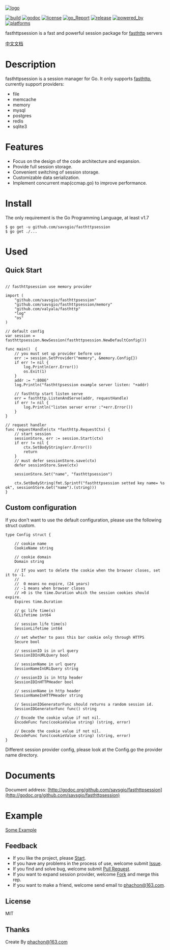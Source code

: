 [![logo](./logo.png)](https://github.com/savsgio/fasthttpsession)

[![build](https://img.shields.io/shippable/5444c5ecb904a4b21567b0ff.svg)](https://travis-ci.org/phachon/fasthttpsession)
[![godoc](http://img.shields.io/badge/godoc-reference-blue.svg?style=flat)](https://godoc.org/github.com/savsgio/fasthttpsession)
[![license](http://img.shields.io/badge/license-MIT-red.svg?style=flat)](https://raw.githubusercontent.com/phachon/fasthttpsession/master/LICENSE)
[![go_Report](https://goreportcard.com/badge/github.com/savsgio/fasthttpsession)](https://goreportcard.com/report/github.com/savsgio/fasthttpsession)
[![release](https://img.shields.io/github/release/phachon/fasthttpsession.svg?style=flat)](https://github.com/savsgio/fasthttpsession/releases) 
[![powered_by](https://img.shields.io/badge/powered_by-Go-3362c2.svg?style=flat)]()
[![platforms](https://img.shields.io/badge/platform-All-yellow.svg?style=flat)]()

fasthttpsession is a fast and powerful session package for [fasthttp](https://github.com/valyala/fasthttp) servers

[中文文档](./README_CN.md)

# Description

fasthttpsession is a session manager for Go. It only supports [fasthttp](https://github.com/valyala/fasthttp), currently support providers:

- file
- memcache
- memory
- mysql
- postgres
- redis
- sqlite3

# Features

- Focus on the design of the code architecture and expansion.
- Provide full session storage.
- Convenient switching of session storage.
- Customizable data serialization.
- Implement concurrent map(ccmap.go) to improve performance.

# Install

The only requirement is the Go Programming Language, at least v1.7

```shell
$ go get -u github.com/savsgio/fasthttpsession
$ go get ./...
```

# Used

## Quick Start
```Golang

// fasthttpsession use memory provider

import (
	"github.com/savsgio/fasthttpsession"
	"github.com/savsgio/fasthttpsession/memory"
	"github.com/valyala/fasthttp"
	"log"
	"os"
)

// default config
var session = fasthttpsession.NewSession(fasthttpsession.NewDefaultConfig())

func main()  {
	// you must set up provider before use
	err := session.SetProvider("memory", &memory.Config{})
	if err != nil {
		log.Println(err.Error())
		os.Exit(1)
	}
	addr := ":8086"
	log.Println("fasthttpsession example server listen: "+addr)
	
	// fasthttp start listen serve
	err = fasthttp.ListenAndServe(addr, requestHandle)
	if err != nil {
		log.Println("listen server error :"+err.Error())
	}
}

// request handler
func requestHandle(ctx *fasthttp.RequestCtx) {
	// start session
	sessionStore, err := session.Start(ctx)
	if err != nil {
		ctx.SetBodyString(err.Error())
		return
	}
	// must defer sessionStore.save(ctx)
	defer sessionStore.Save(ctx)

	sessionStore.Set("name", "fasthttpsession")

	ctx.SetBodyString(fmt.Sprintf("fasthttpsession setted key name= %s ok", sessionStore.Get("name").(string)))
}
```

## Custom configuration

If you don't want to use the default configuration, please use the following struct custom.
```Golang
type Config struct {

	// cookie name
	CookieName string
	
	// cookie domain
	Domain string
	
	// If you want to delete the cookie when the browser closes, set it to -1.
	//
	//  0 means no expire, (24 years)
	// -1 means when browser closes
	// >0 is the time.Duration which the session cookies should expire.
	Expires time.Duration
	
	// gc life time(s)
	GCLifetime int64
	
	// session life time(s)
	SessionLifetime int64
	
	// set whether to pass this bar cookie only through HTTPS
	Secure bool
	
	// sessionID is in url query
	SessionIDInURLQuery bool
	
	// sessionName in url query
	SessionNameInURLQuery string
	
	// sessionID is in http header
	SessionIDInHTTPHeader bool
	
	// sessionName in http header
	SessionNameInHTTPHeader string
	
	// SessionIDGeneratorFunc should returns a random session id.
	SessionIDGeneratorFunc func() string
	
	// Encode the cookie value if not nil.
	EncodeFunc func(cookieValue string) (string, error)
	
	// Decode the cookie value if not nil.
	DecodeFunc func(cookieValue string) (string, error)
}
```

Different session provider config, please look at the Config.go the provider name directory.

# Documents

Document address: [http://godoc.org/github.com/savsgio/fasthttpsession](http://godoc.org/github.com/savsgio/fasthttpsession)

# Example

[Some Example](_examples)

## Feedback

- If you like the project, please [Start](https://github.com/savsgio/fasthttpsession/stargazers).
- If you have any problems in the process of use, welcome submit [Issue](https://github.com/savsgio/fasthttpsession/issues).
- If you find and solve bug, welcome submit [Pull Request](https://github.com/savsgio/fasthttpsession/pulls).
- If you want to expand session provider, welcome [Fork](https://github.com/savsgio/fasthttpsession/network/members) and merge this rep.
- If you want to make a friend, welcome send email to [phachon@163.com](mailto:phachon@163.com).

## License

MIT

Thanks
---------
Create By phachon@163.com
